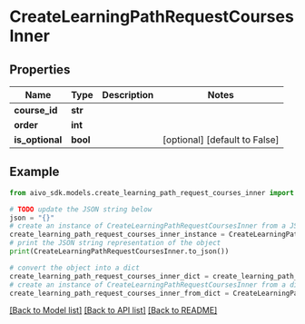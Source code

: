 # CreateLearningPathRequestCoursesInner

## Properties

Name | Type | Description | Notes
------------ | ------------- | ------------- | -------------
**course_id** | **str** |  |
**order** | **int** |  |
**is_optional** | **bool** |  | [optional] [default to False]

## Example

```python
from aivo_sdk.models.create_learning_path_request_courses_inner import CreateLearningPathRequestCoursesInner

# TODO update the JSON string below
json = "{}"
# create an instance of CreateLearningPathRequestCoursesInner from a JSON string
create_learning_path_request_courses_inner_instance = CreateLearningPathRequestCoursesInner.from_json(json)
# print the JSON string representation of the object
print(CreateLearningPathRequestCoursesInner.to_json())

# convert the object into a dict
create_learning_path_request_courses_inner_dict = create_learning_path_request_courses_inner_instance.to_dict()
# create an instance of CreateLearningPathRequestCoursesInner from a dict
create_learning_path_request_courses_inner_from_dict = CreateLearningPathRequestCoursesInner.from_dict(create_learning_path_request_courses_inner_dict)
```

[[Back to Model list]](../README.md#documentation-for-models) [[Back to API list]](../README.md#documentation-for-api-endpoints) [[Back to README]](../README.md)
